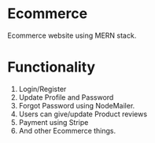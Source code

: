 # Ecommerce
Ecommerce website using MERN stack.

# Functionality
1. Login/Register
2. Update Profile and Password
3. Forgot Password using NodeMailer.
4. Users can give/update Product reviews
5. Payment using Stripe
6. And other Ecommerce things.

